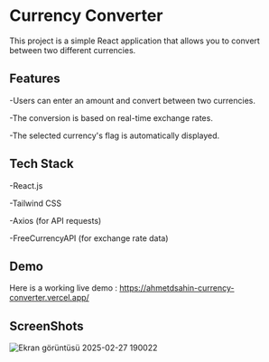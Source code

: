 # Currency Converter

This project is a simple React application that allows you to convert between two different currencies.

## Features

-Users can enter an amount and convert between two currencies.

-The conversion is based on real-time exchange rates.

-The selected currency's flag is automatically displayed.

## Tech Stack

-React.js

-Tailwind CSS

-Axios (for API requests)

-FreeCurrencyAPI (for exchange rate data)

## Demo

Here is a working live demo : https://ahmetdsahin-currency-converter.vercel.app/

## ScreenShots

![Ekran görüntüsü 2025-02-27 190022](https://github.com/user-attachments/assets/5d768f0d-0e19-4d89-8908-2a5fccadb22d)


